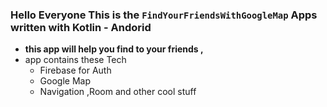 ### Hello Everyone This is the `FindYourFriendsWithGoogleMap` Apps written  with Kotlin - Andorid

- **this app will help you find to your friends ,**
- app contains these Tech
    - Firebase for Auth
    - Google Map
    - Navigation ,Room and other cool stuff
